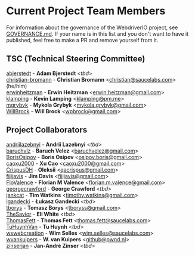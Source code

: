 # Current Project Team Members

For information about the governance of the WebdriverIO project, see [GOVERNANCE.md](/GOVERNANCE.md). If your name is in this list and you don't want to have it published, feel free to make a PR and remove yourself from it.

## TSC (Technical Steering Committee)

[abjerstedt](https://github.com/abjerstedt) - __Adam Bjerstedt__ <_tbd_><br>
[christian-bromann](https://github.com/christian-bromann) - __Christian Bromann__ <[christian@saucelabs.com](christian@saucelabs.com)> (he/him)<br>
[erwinheitzman](https://github.com/erwinheitzman) - __Erwin Heitzman__ <[erwin.heitzman@gmail.com](erwin.heitzman@gmail.com)><br>
[klamping](https://github.com/klamping) - __Kevin Lamping__ <[klamping@pm.me](klamping@pm.me)><br>
[mgrybyk](https://github.com/mgrybyk) - __Mykola Grybyk__ <[mykola.grybyk@gmail.com](mykola.grybyk@gmail.com)><br>
[WillBrock](https://github.com/WillBrock) - __Will Brock__ <[wpbrock@gmail.com](wpbrock@gmail.com)><br>

## Project Collaborators

[andriilazebnyi](https://github.com/andriilazebnyi) - __Andrii Lazebnyi__ <_tbd_><br>
[baruchvlz](https://github.com/baruchvlz) - __Baruch Velez__ <[baruchvelez@gmail.com](baruchvelez@gmail.com)><br>
[BorisOsipov](https://github.com/BorisOsipov) - __Boris Osipov__ <[osipov.boris@gmail.com](osipov.boris@gmail.com)><br>
[caoxu2000](https://github.com/caoxu2000) - __Xu Cao__ <[caoxu2000@gmail.com](caoxu2000@gmail.com)><br>
[CrispusDH](https://github.com/CrispusDH) - __Oleksii__ <[qacrispus@gmail.com](qacrispus@gmail.com)><br>
[fijijavis](https://github.com/fijijavis) - __Jim Davis__ <[fijijavis@gmail.com](fijijavis@gmail.com)><br>
[FloValence](https://github.com/FloValence) - __Florian M Valence__ <[florian.m.valence@gmail.com](florian.m.valence@gmail.com)><br>
[georgecrawford](https://github.com/georgecrawford) - __George Crawford__ <_tbd_><br>
[jankcat](https://github.com/jankcat) - __Tim Watkins__ <[timothy.watkins@gmail.com](timothy.watkins@gmail.com)><br>
[lgandecki](https://github.com/lgandecki) - __Łukasz Gandecki__ <_tbd_><br>
[tborys](https://github.com/tborys) - __Tomasz Borys__ <[tboryss@gmail.com](tboryss@gmail.com)><br>
[TheSavior](https://github.com/TheSavior) - __Eli White__ <_tbd_><br>
[ThomasFett](https://github.com/ThomasFett) - __Thomas Fett__ <[thomas.fett@saucelabs.com](thomas.fett@saucelabs.com)><br>
[TuHuynhVan](https://github.com/TuHuynhVan) - __Tu Huynh__ <_tbd_><br>
[wswebcreation](https://github.com/wswebcreation) - __Wim Selles__ <[wim.selles@saucelabs.com](wim.selles@saucelabs.com)><br>
[wvankuipers](https://github.com/wvankuipers) - __W. van Kuipers__ <[github@pwnd.nl](github@pwnd.nl)><br>
[zinserjan](https://github.com/zinserjan) - __Jan-André Zinser__ <_tbd_><br>
